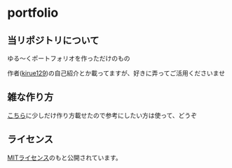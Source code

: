 # portfolio

## 当リポジトリについて
ゆる～くポートフォリオを作っただけのもの

作者([kirue129](https://github.com/kirue129))の自己紹介とか載ってますが、好きに弄ってご活用くださいませ

## 雑な作り方
[こちら](/doc/README.md)に少しだけ作り方載せたので参考にしたい方は使って、どうぞ

## ライセンス
[MITライセンス](/LICENSE.txt)のもと公開されています。
